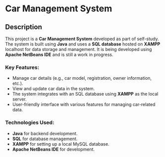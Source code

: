 # Car Management System

## Description

This project is a **Car Management System** developed as part of self-study.
The system is built using **Java** and uses a **SQL database** hosted on **XAMPP** localhost for data storage and management. It is being developed using **Apache NetBeans IDE** and is still a work in progress.

### Key Features:
- Manage car details (e.g., car model, registration, owner information, etc.).
- View and update car data in the system.
- The system integrates with an SQL database using **XAMPP** as the local server.
- User-friendly interface with various features for managing car-related data.

### Technologies Used:
- **Java** for backend development.
- **SQL** for database management.
- **XAMPP** for setting up a local MySQL database.
- **Apache NetBeans IDE** for development.

